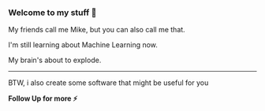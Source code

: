 ### Welcome to my stuff  👋

My friends call me Mike, but you can also call me that.

I'm still learning about Machine Learning now.

My brain's about to explode.

---

BTW, i also create some software that might be useful for you

**Follow Up for more ⚡**
